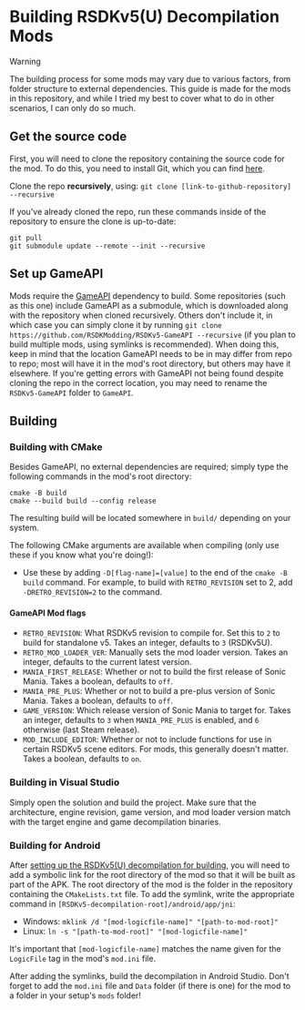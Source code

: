 # Building RSDKv5(U) Decompilation Mods

> [!WARNING]
> The building process for some mods may vary due to various factors, from folder structure to external dependencies. This guide is made for the mods in this repository, and while I tried my best to cover what to do in other scenarios, I can only do so much.

## Get the source code
First, you will need to clone the repository containing the source code for the mod. To do this, you need to install Git, which you can find [here](https://git-scm.com/downloads).

Clone the repo **recursively**, using:
`git clone [link-to-github-repository] --recursive`

If you've already cloned the repo, run these commands inside of the repository to ensure the clone is up-to-date:
```
git pull
git submodule update --remote --init --recursive
```

## Set up GameAPI
Mods require the [GameAPI](https://github.com/RSDKModding/RSDKv5-GameAPI) dependency to build.
Some repositories (such as this one) include GameAPI as a submodule, which is downloaded along with the repository when cloned recursively. Others don't include it, in which case you can simply clone it by running `git clone https://github.com/RSDKModding/RSDKv5-GameAPI --recursive` (if you plan to build multiple mods, using symlinks is recommended). When doing this, keep in mind that the location GameAPI needs to be in may differ from repo to repo; most will have it in the mod's root directory, but others may have it elsewhere. If you're getting errors with GameAPI not being found despite cloning the repo in the correct location, you may need to rename the `RSDKv5-GameAPI` folder to `GameAPI`.

## Building

### Building with CMake
Besides GameAPI, no external dependencies are required; simply type the following commands in the mod's root directory:
```
cmake -B build
cmake --build build --config release
```

The resulting build will be located somewhere in `build/` depending on your system.

The following CMake arguments are available when compiling (only use these if you know what you're doing!):
- Use these by adding `-D[flag-name]=[value]` to the end of the `cmake -B build` command. For example, to build with `RETRO_REVISION` set to 2, add `-DRETRO_REVISION=2` to the command.

#### GameAPI Mod flags
- `RETRO_REVISION`: What RSDKv5 revision to compile for. Set this to `2` to build for standalone v5. Takes an integer, defaults to `3` (RSDKv5U).
- `RETRO_MOD_LOADER_VER`: Manually sets the mod loader version. Takes an integer, defaults to the current latest version.
- `MANIA_FIRST_RELEASE`: Whether or not to build the first release of Sonic Mania. Takes a boolean, defaults to `off`.
- `MANIA_PRE_PLUS`: Whether or not to build a pre-plus version of Sonic Mania. Takes a boolean, defaults to `off`.
- `GAME_VERSION`: Which release version of Sonic Mania to target for. Takes an integer, defaults to `3` when `MANIA_PRE_PLUS` is enabled, and `6` otherwise (last Steam release).
- `MOD_INCLUDE_EDITOR`: Whether or not to include functions for use in certain RSDKv5 scene editors. For mods, this generally doesn't matter. Takes a boolean, defaults to `on`.

### Building in Visual Studio
Simply open the solution and build the project. Make sure that the architecture, engine revision, game version, and mod loader version match with the target engine and game decompilation binaries.

### Building for Android
After [setting up the RSDKv5(U) decompilation for building](https://github.com/Rubberduckycooly/RSDKv5-Decompilation#how-to-build), you will need to add a symbolic link for the root directory of the mod so that it will be built as part of the APK. The root directory of the mod is the folder in the repository containing the `CMakeLists.txt` file. To add the symlink, write the appropriate command in `[RSDKv5-decompilation-root]/android/app/jni`:
  * Windows: `mklink /d "[mod-logicfile-name]" "[path-to-mod-root]"`
  * Linux: `ln -s "[path-to-mod-root]" "[mod-logicfile-name]"`

It's important that `[mod-logicfile-name]` matches the name given for the `LogicFile` tag in the mod's `mod.ini` file.

After adding the symlinks, build the decompilation in Android Studio. Don't forget to add the `mod.ini` file and `Data` folder (if there is one) for the mod to a folder in your setup's `mods` folder!
